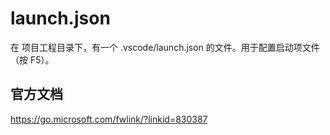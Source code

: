 # launch.json
在 项目工程目录下，有一个 .vscode/launch.json 的文件。用于配置启动项文件（按 F5）。

## 官方文档
https://go.microsoft.com/fwlink/?linkid=830387 